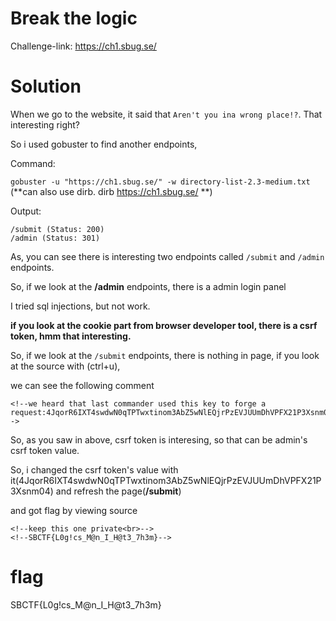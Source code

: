 # Break the logic

Challenge-link: https://ch1.sbug.se/

# Solution

When we go to the website, it said that `Aren't you ina wrong place!?`. That interesting right?

So i used gobuster to find another endpoints,

Command:

`gobuster -u "https://ch1.sbug.se/" -w directory-list-2.3-medium.txt` (**can also use dirb. dirb https://ch1.sbug.se/ **)

Output:
```
/submit (Status: 200)
/admin (Status: 301)
```

As, you can see there is interesting two endpoints called `/submit` and `/admin` endpoints.

So, if we look at the **/admin** endpoints, there is a admin login panel

I tried sql injections, but not work.

**if you look at the cookie part from browser developer tool, there is a csrf token, hmm that interesting.** 

So, if we look at the `/submit` endpoints, there is nothing in page, if you look at the source with (ctrl+u),

we can see the following comment 

```
<!--we heard that last commander used this key to forge a request:4JqorR6IXT4swdwN0qTPTwxtinom3AbZ5wNlEQjrPzEVJUUmDhVPFX21P3Xsnm04-->
```

So, as you saw in above, csrf token is interesing, so that can be admin's csrf token value.

So, i changed the csrf token's value with it(4JqorR6IXT4swdwN0qTPTwxtinom3AbZ5wNlEQjrPzEVJUUmDhVPFX21P3Xsnm04) and refresh the page(**/submit**)

and got flag by viewing source

```
<!--keep this one private<br>-->
<!--SBCTF{L0g!cs_M@n_I_H@t3_7h3m}-->
```

# flag
SBCTF{L0g!cs_M@n_I_H@t3_7h3m}
